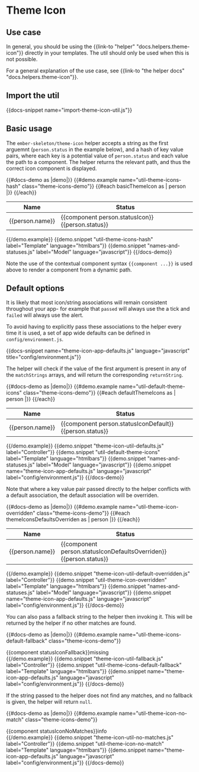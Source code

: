 

# Theme Icon

## Use case

In general, you should be using the {{link-to "helper" "docs.helpers.theme-icon"}} directly in your templates. The util should only be used when this is not possible.

For a general explanation of the use case, see {{link-to "the helper docs" "docs.helpers.theme-icon"}}. 

## Import the util

{{docs-snippet name="import-theme-icon-util.js"}}

## Basic usage

The `ember-skeleton/theme-icon` helper accepts a string as the first arguemnt (`person.status` in the example below), and a hash of key value pairs, where each key is a potential value of `person.status` and each value the path to a component. The helper returns the relevant path, and thus the correct icon component is displayed.

{{#docs-demo as |demo|}}
  {{#demo.example name="util-theme-icons-hash" class="theme-icons-demo"}}
    <table>
      <thead>
        <tr>
          <th>Name</th>
          <th>Status</th>
        </tr>
      </thead>
      <tbody>
        {{#each basicThemeIcon as | person |}}
          <tr>
            <td>{{person.name}}</td>
            <td>{{component person.statusIcon}}{{person.status}}</td>
          </tr>
        {{/each}}
      </tbody>
    </table>
  {{/demo.example}}
  {{demo.snippet "util-theme-icons-hash" label="Template" language="htmlbars"}}
  {{demo.snippet "names-and-statuses.js" label="Model" language="javascript"}}
{{/docs-demo}}

Note the use of the contextual component syntax `{{component ...}}` is used above to render a component from a dynamic path. 

## Default options

It is likely that most icon/string associations will remain consistent throughout your app- for example that `passed` will always use the a tick and `failed` will always use the alert.

To avoid having to explicitly pass these associations to the helper every time it is used, a set of app wide defaults can be defined in `config/environment.js`.

{{docs-snippet name="theme-icon-app-defaults.js" language="javascript" title="config/environment.js"}}

The helper will check if the value of the first argument is present in any of the `matchStrings` arrays, and will return the corresponding `returnString`.

{{#docs-demo as |demo|}}
  {{#demo.example name="util-default-theme-icons" class="theme-icons-demo"}}
    <table>
      <thead>
        <tr>
          <th>Name</th>
          <th>Status</th>
        </tr>
      </thead>
      <tbody>
        {{#each defaultThemeIcons as | person |}}
          <tr>
            <td>{{person.name}}</td>
            <td>{{component person.statusIconDefault}}{{person.status}}</td>
          </tr>
        {{/each}}
      </tbody>
    </table>
  {{/demo.example}}
  {{demo.snippet "theme-icon-util-defaults.js" label="Controller"}}
  {{demo.snippet "util-default-theme-icons" label="Template" language="htmlbars"}}
  {{demo.snippet "names-and-statuses.js" label="Model" language="javascript"}}
  {{demo.snippet name="theme-icon-app-defaults.js" language="javascript" label="config/environment.js"}}
{{/docs-demo}}

Note that where a key value pair passed directly to the helper conflicts with a default association, the default association will be overriden.

{{#docs-demo as |demo|}}
  {{#demo.example name="util-theme-icon-overridden" class="theme-icons-demo"}}
    <table>
      <thead>
        <tr>
          <th>Name</th>
          <th>Status</th>
        </tr>
      </thead>
      <tbody>
        {{#each themeIconsDefaultsOverriden as | person |}}
          <tr>
            <td>{{person.name}}</td>
            <td>{{component person.statusIconDefaultsOverriden}}{{person.status}}</td>
          </tr>
        {{/each}}
      </tbody>
    </table>
  {{/demo.example}}
  {{demo.snippet "theme-icon-util-default-overridden.js" label="Controller"}}
  {{demo.snippet "util-theme-icon-overridden" label="Template" language="htmlbars"}}
  {{demo.snippet "names-and-statuses.js" label="Model" language="javascript"}}
  {{demo.snippet name="theme-icon-app-defaults.js" language="javascript" label="config/environment.js"}}
{{/docs-demo}}

You can also pass a fallback string to the helper then invoking it. This will be returned by the helper if no other matches are found.

{{#docs-demo as |demo|}}
  {{#demo.example name="util-theme-icons-default-fallback" class="theme-icons-demo"}}
    <div>{{component statusIconFallback}}missing</div>
    {{/demo.example}}
  {{demo.snippet "theme-icon-util-fallback.js" label="Controller"}}
  {{demo.snippet "util-theme-icons-default-fallback" label="Template" language="htmlbars"}}
  {{demo.snippet name="theme-icon-app-defaults.js" language="javascript" label="config/environment.js"}}
{{/docs-demo}}

If the string passed to the helper does not find any matches, and no fallback is given, the helper will return `null`.

{{#docs-demo as |demo|}}
  {{#demo.example name="util-theme-icon-no-match" class="theme-icons-demo"}}
      <div>{{component statusIconNoMatches}}info</div>
    {{/demo.example}}
  {{demo.snippet "theme-icon-util-no-matches.js" label="Controller"}}
  {{demo.snippet "util-theme-icon-no-match" label="Template" language="htmlbars"}}
  {{demo.snippet name="theme-icon-app-defaults.js" language="javascript" label="config/environment.js"}}
{{/docs-demo}}
